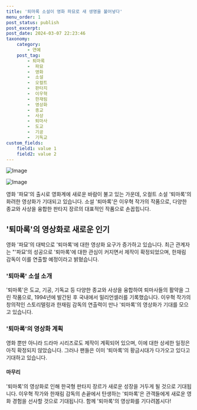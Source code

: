 ```yaml
---
title: '퇴마록 소설이 영화 파묘로 새 생명을 불어넣다'
menu_order: 1
post_status: publish
post_excerpt: 
post_date: 2024-03-07 22:23:46
taxonomy:
    category:
        - 연예
    post_tag:
        - 퇴마록
        -  파묘
        -  영화
        -  소설
        -  오컬트
        -  판타지
        -  이우혁
        -  한재림
        -  영상화
        -  종교
        -  사상
        -  퇴마사
        -  도교
        -  기공
        -  기독교
custom_fields:
    field1: value 1
    field2: value 2
---
```


![Image](https://ssl.pstatic.net/mimgnews/image/468/2024/03/07/0001037024_001_20240307100210329.jpg?type=w540)

![Image](https://mimgnews.pstatic.net/image/468/2024/03/07/0001037024_002_20240307100210369.jpg?type=w540)

영화 '파묘'의 출시로 영화계에 새로운 바람이 불고 있는 가운데, 오컬트 소설 '퇴마록'의 화려한 영상화가 기대되고 있습니다. 소설 '퇴마록'은 이우혁 작가의 작품으로, 다양한 종교와 사상을 융합한 판타지 장르의 대표적인 작품으로 손꼽힙니다.
## '퇴마록'의 영상화로 새로운 인기 
영화 '파묘'의 대박으로 '퇴마록'에 대한 영상화 요구가 증가하고 있습니다. 최근 관계자는 "'파묘'의 성공으로 '퇴마록'에 대한 관심이 커지면서 제작이 확정되었으며, 한재림 감독이 이를 연출할 예정이라고 밝혔습니다.
### '퇴마록' 소설 소개
'퇴마록'은 도교, 기공, 기독교 등 다양한 종교와 사상을 융합하여 퇴마사들의 활약을 그린 작품으로, 1994년에 발간된 후 국내에서 밀리언셀러를 기록했습니다. 이우혁 작가의 창의적인 스토리텔링과 한재림 감독의 연출력이 만나 '퇴마록'의 영상화가 기대를 모으고 있습니다.
### '퇴마록'의 영상화 계획
영화 뿐만 아니라 드라마 시리즈로도 제작이 계획되어 있으며, 이에 대한 상세한 일정은 아직 확정되지 않았습니다. 그러나 팬들은 이미 '퇴마록'의 황금시대가 다가오고 있다고 기대하고 있습니다.
#### 마무리
'퇴마록'의 영상화로 인해 한국형 판타지 장르가 새로운 성장을 거두게 될 것으로 기대됩니다. 이우혁 작가와 한재림 감독의 손끝에서 탄생하는 '퇴마록'은 관객들에게 새로운 영화 경험을 선사할 것으로 기대됩니다. 함께 '퇴마록'의 영상화를 기다려봅시다!
